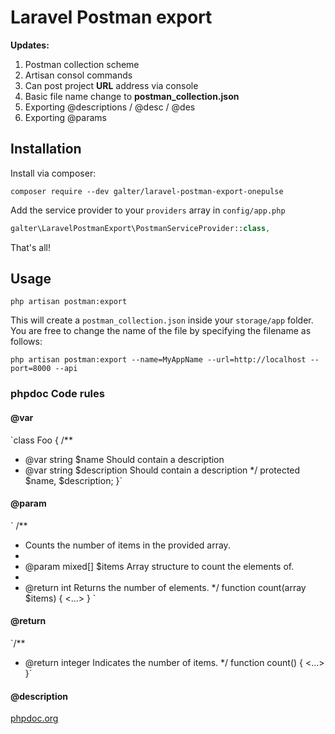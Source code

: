 # Laravel Postman export

**Updates:** 
1. Postman collection scheme
2. Artisan consol commands
3. Can post project **URL** address via console
4. Basic file name change to **postman_collection.json**
5. Exporting @descriptions / @desc / @des
6. Exporting @params

## Installation
Install via composer:
```
composer require --dev galter/laravel-postman-export-onepulse
```

Add the service provider to your `providers` array in `config/app.php`

```php
galter\LaravelPostmanExport\PostmanServiceProvider::class,
```

That's all!

## Usage

```
php artisan postman:export
```

This will create a `postman_collection.json` inside your `storage/app` folder. You are free to change the name of the file by specifying the filename as follows:

```
php artisan postman:export --name=MyAppName --url=http://localhost --port=8000 --api
```

### phpdoc Code rules
#### @var
`class Foo
{
  /**
   * @var string $name        Should contain a description
   * @var string $description Should contain a description
   */
  protected $name, $description;
}`

#### @param
`
/**
  * Counts the number of items in the provided array.
  *
  * @param mixed[] $items Array structure to count the elements of.
  *
  * @return int Returns the number of elements.
  */
 function count(array $items)
 {
     <...>
 }
 `
 
#### @return
`/**
  * @return integer Indicates the number of items.
  */
 function count()
 {
     <...>
 }`
 
#### @description

[phpdoc.org](https://docs.phpdoc.org/references/phpdoc/index.html)
